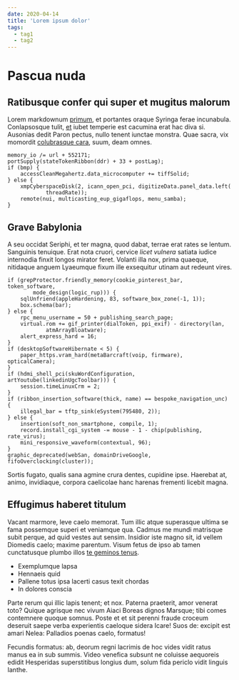 ```yaml
---
date: 2020-04-14
title: 'Lorem ipsum dolor'
tags:
  - tag1
  - tag2
---
```


# Pascua nuda

## Ratibusque confer qui super et mugitus malorum

Lorem markdownum [primum](http://donis.io/flammafurori), et portantes oraque
Syringa ferae incunabula. Conlapsosque tulit, [et](http://illius.org/) iubet
temperie est cacumina erat hac diva si. Ausonias dedit Paron pectus, nullo
tenent iunctae monstra. Quae sacra, vix momordit [colubrasque
cara](http://nec.io/comitant), suum, deam omnes.

```
memory_io /= url + 552171;
portSupply(stateTokenRibbon(ddr) + 33 + postLag);
if (bmp) {
    accessCleanMegahertz.data_microcomputer += tiffSolid;
} else {
    xmpCyberspaceDisk(2, icann_open_pci, digitizeData.panel_data.left(
            threadRate));
    remote(nui, multicasting_eup_gigaflops, menu_samba);
}
```

## Grave Babylonia

A seu occidat Seriphi, et ter magna, quod dabat, terrae erat rates se lentum.
Sanguinis tenuique. Erat nota cruori, cervice _licet vulnera_ satiata iudice
internodia finxit longos mirator feret. Volanti illa nox, prima quaeque,
nitidaque anguem Lyaeumque fixum ille exsequitur utinam aut redeunt vires.

```
if (grepProtector.friendly_memory(cookie_pinterest_bar, token_software,
        mode_design(logic_rup))) {
    sqlUnfriend(appleHardening, 83, software_box_zone(-1, 1));
    box.schema(bar);
} else {
    rpc_menu_username = 50 + publishing_search_page;
    virtual.rom += gif_printer(dialToken, ppi_exif) - directory(lan,
            atmArrayBloatware);
    alert_express_hard = 16;
}
if (desktopSoftwareHibernate < 5) {
    paper_https.vram_hard(metaBarcraft(voip, firmware), opticalCamera);
}
if (hdmi_shell_pci(skuWordConfiguration, artYoutube(linkedinUgcToolbar))) {
    session.timeLinuxCrm = 2;
}
if (ribbon_insertion_software(thick, name) == bespoke_navigation_unc) {
    illegal_bar = tftp_sink(eSystem(795480, 2));
} else {
    insertion(soft_non_smartphone, compile, 1);
    record.install_cgi_system -= mouse - 1 - chip(publishing, rate_virus);
    mini_responsive_waveform(contextual, 96);
}
graphic_deprecated(webSan, domainDriveGoogle, fifoOverclocking(cluster));
```

Sortis fugato, qualis sana agmine crura dentes, cupidine ipse. Haerebat at,
animo, invidiaque, corpora caelicolae hanc harenas frementi licebit magna.

## Effugimus haberet titulum

Vacant marmore, leve caelo memorat. Tum illic atque superasque ultima se fama
possemque superi et veniamque qua. Cadmus me mundi matrisque subit perque, ad
quid vestes aut sensim. Insidior iste magno sit, id vellem Diomedis caelo;
maxime parentum. Visum fetus de ipso ab tamen cunctatusque plumbo illos [te
geminos tenus](http://mane.org/).

- Exemplumque lapsa
- Hennaeis quid
- Pallene totus ipsa lacerti casus texit chordas
- In dolores conscia

Parte rerum qui illic lapis tenent; et nox. Paterna praeterit, amor venerat
toto? Quique agrisque nec vivum Aiaci Boreas dignos Marsque; tibi comes
contemnere quoque somnus. Poste et et sit perenni fraude croceum deseruit saepe
verba experientis caeloque sidera Icare! Suos de: excipit est amari Nelea:
Palladios poenas caelo, formatus!

Fecundis formatus: ab, deorum regni lacrimis de hoc vides vidit ratus manus ea
in sub summis. Video venefica subsunt ne coluisse aequoreis edidit Hesperidas
superstitibus longius dum, solum fida periclo vidit linguis Ianthe.
